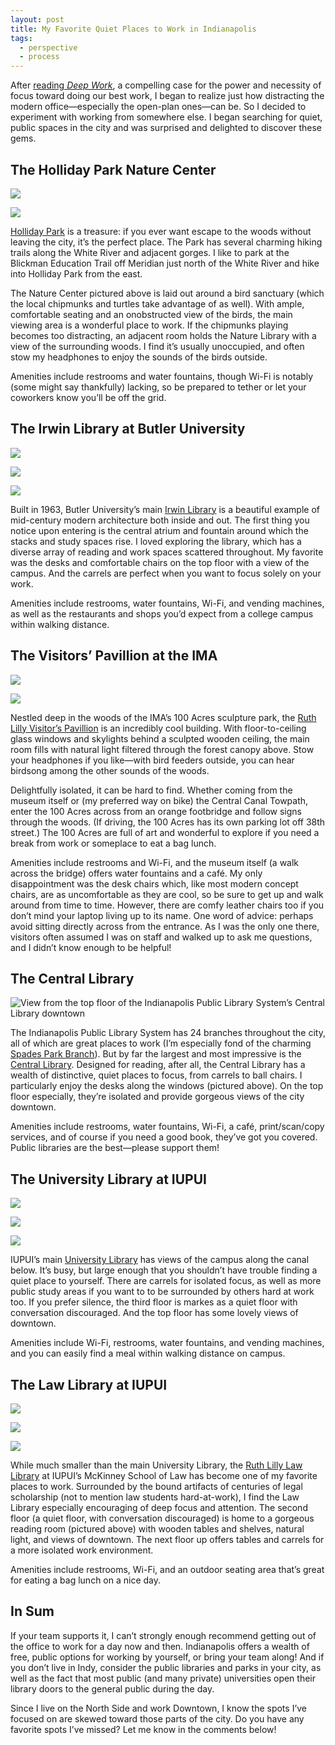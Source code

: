 ```yaml
---
layout: post
title: My Favorite Quiet Places to Work in Indianapolis
tags:
  - perspective
  - process
---
```


After [reading *Deep Work*](http://www.stevegrossi.com/on/deep-work), a compelling case for the power and necessity of focus toward doing our best work, I began to realize just how distracting the modern office—especially the open-plan ones—can be. So I decided to experiment with working from somewhere else. I began searching for quiet, public spaces in the city and was surprised and delighted to discover these gems.

<!--more-->

## The Holliday Park Nature Center

![](/img/2017-10-01-quiet-places-to-work-in-indianapolis/holliday_park_nature_bird_sanctuary.jpg)

![](/img/2017-10-01-quiet-places-to-work-in-indianapolis/holliday_park_nature_library.jpg)

[Holliday Park](https://www.hollidaypark.org/plan-your-visit/) is a treasure: if you ever want escape to the woods without leaving the city, it’s the perfect place. The Park has several charming hiking trails along the White River and adjacent gorges. I like to park at the Blickman Education Trail off Meridian just north of the White River and hike into Holliday Park from the east.

The Nature Center pictured above is laid out around a bird sanctuary (which the local chipmunks and turtles take advantage of as well). With ample, comfortable seating and an onobstructed view of the birds, the main viewing area is a wonderful place to work. If the chipmunks playing becomes too distracting, an adjacent room holds the Nature Library with a view of the surrounding woods. I find it’s usually unoccupied, and often stow my headphones to enjoy the sounds of the birds outside.

Amenities include restrooms and water fountains, though Wi-Fi is notably (some might say thankfully) lacking, so be prepared to tether or let your coworkers know you’ll be off the grid.

## The Irwin Library at Butler University

![](/img/2017-10-01-quiet-places-to-work-in-indianapolis/bulter_library_atrium.jpg)

![](/img/2017-10-01-quiet-places-to-work-in-indianapolis/butler_library_fountain.jpg)

![](/img/2017-10-01-quiet-places-to-work-in-indianapolis/butler_library_top_floor.jpg)

Built in 1963, Butler University’s main [Irwin Library](https://www.butler.edu/library/spaces/irwin) is a beautiful example of mid-century modern architecture both inside and out. The first thing you notice upon entering is the central atrium and fountain around which the stacks and study spaces rise. I loved exploring the library, which has a diverse array of reading and work spaces scattered throughout. My favorite was the desks and comfortable chairs on the top floor with a view of the campus. And the carrels are perfect when you want to focus solely on your work.

Amenities include restrooms, water fountains, Wi-Fi, and vending machines, as well as the restaurants and shops you’d expect from a college campus within walking distance.

## The Visitors’ Pavillion at the IMA

![](/img/2017-10-01-quiet-places-to-work-in-indianapolis/ima_visitors_center_exterior.jpg)

![](/img/2017-10-01-quiet-places-to-work-in-indianapolis/ima_visitors_center_interior.jpg)

Nestled deep in the woods of the IMA’s 100 Acres sculpture park, the [Ruth Lilly Visitor’s Pavillion](http://www.imamuseum.org/page/ruth-lilly-visitors-pavilion) is an incredibly cool building. With floor-to-ceiling glass windows and skylights behind a sculpted wooden ceiling, the main room fills with natural light filtered through the forest canopy above. Stow your headphones if you like—with bird feeders outside, you can hear birdsong among the other sounds of the woods.

Delightfully isolated, it can be hard to find. Whether coming from the museum itself or (my preferred way on bike) the Central Canal Towpath, enter the 100 Acres across from an orange footbridge and follow signs through the woods. (If driving, the 100 Acres has its own parking lot off 38th street.) The 100 Acres are full of art and wonderful to explore if you need a break from work or someplace to eat a bag lunch.

Amenities include restrooms and Wi-Fi, and the museum itself (a walk across the bridge) offers water fountains and a café. My only disappointment was the desk chairs which, like most modern concept chairs, are as uncomfortable as they are cool, so be sure to get up and walk around from time to time. However, there are comfy leather chairs too if you don’t mind your laptop living up to its name. One word of advice: perhaps avoid sitting directly across from the entrance. As I was the only one there, visitors often assumed I was on staff and walked up to ask me questions, and I didn’t know enough to be helpful!

## The Central Library

![View from the top floor of the Indianapolis Public Library System’s Central Library downtown](/img/2017-10-01-quiet-places-to-work-in-indianapolis/indypl_central_library.jpg)

The Indianapolis Public Library System has 24 branches throughout the city, all of which are great places to work (I’m especially fond of the charming [Spades Park Branch](http://www.indypl.org/locations/spadespark/)). But by far the largest and most impressive is the [Central Library](http://www.indypl.org/locations/central/). Designed for reading, after all, the Central Library has a wealth of distinctive, quiet places to focus, from carrels to ball chairs. I particularly enjoy the desks along the windows (pictured above). On the top floor especially, they’re isolated and provide gorgeous views of the city downtown.

Amenities include restrooms, water fountains, Wi-Fi, a café, print/scan/copy services, and of course if you need a good book, they’ve got you covered. Public libraries are the best—please support them!

## The University Library at IUPUI

![](/img/2017-10-01-quiet-places-to-work-in-indianapolis/iupui_library_lawn_view.jpg)

![](/img/2017-10-01-quiet-places-to-work-in-indianapolis/iupui_library_stacks.jpg)

![](/img/2017-10-01-quiet-places-to-work-in-indianapolis/iupui_library_top_floor.jpg)

IUPUI’s main [University Library](https://ulib.iupui.edu/about/location) has views of the campus along the canal below. It’s busy, but large enough that you shouldn’t have trouble finding a quiet place to yourself. There are carrels for isolated focus, as well as more public study areas if you want to to be surrounded by others hard at work too. If you prefer silence, the third floor is markes as a quiet floor with conversation discouraged. And the top floor has some lovely views of downtown.

Amenities include Wi-Fi, restrooms, water fountains, and vending machines, and you can easily find a meal within walking distance on campus.

## The Law Library at IUPUI

![](/img/2017-10-01-quiet-places-to-work-in-indianapolis/iupui_law_reading_room.jpg)

![](/img/2017-10-01-quiet-places-to-work-in-indianapolis/iupui_law_carrel.jpg)

![](/img/2017-10-01-quiet-places-to-work-in-indianapolis/iupui_law_carrels.jpg)

While much smaller than the main University Library, the [Ruth Lilly Law Library](https://mckinneylaw.iu.edu/library/) at IUPUI’s McKinney School of Law has become one of my favorite places to work. Surrounded by the bound artifacts of centuries of legal scholarship (not to mention law students hard-at-work), I find the Law Library especially encouraging of deep focus and attention. The second floor (a quiet floor, with conversation discouraged) is home to a gorgeous reading room (pictured above) with wooden tables and shelves, natural light, and views of downtown. The next floor up offers tables and carrels for a more isolated work environment.

Amenities include restrooms, Wi-Fi, and an outdoor seating area that’s great for eating a bag lunch on a nice day.

## In Sum

If your team supports it, I can’t strongly enough recommend getting out of the office to work for a day now and then. Indianapolis offers a wealth of free, public options for working by yourself, or bring your team along! And if you don’t live in Indy, consider the public libraries and parks in your city, as well as the fact that most public (and many private) universities open their library doors to the general public during the day.

Since I live on the North Side and work Downtown, I know the spots I’ve focused on are skewed toward those parts of the city. Do you have any favorite spots I’ve missed? Let me know in the comments below!
